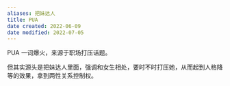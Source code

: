 ```yaml
---
aliases: 把妹达人
title: PUA
date created: 2022-06-09
date modified: 2022-07-05
---
```


PUA 一词爆火，来源于职场打压话题。

但其实源头是把妹达人里面，强调和女生相处，要时不时打压她，从而起到人格降等的效果，拿到两性关系控制权。
